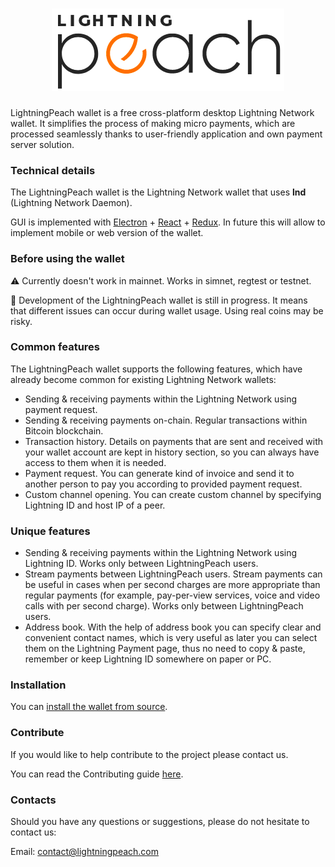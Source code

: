 <h1 align="center">
  <img src="docs/peach_logo.png" alt="peach logo" />
</h1>

LightningPeach wallet is a free cross-platform desktop Lightning Network wallet. It simplifies the process of making micro payments, which are processed seamlessly thanks to user-friendly application and own payment server solution.

### Technical details
The LightningPeach wallet is the Lightning Network wallet that uses **lnd** (Lightning Network Daemon). 

GUI is implemented with [Electron](https://electronjs.org) + [React](https://reactjs.org) + [Redux](https://github.com/reactjs/redux). In future this will allow to implement mobile or web version of the wallet.

### Before using the wallet

:warning: Currently doesn't work in mainnet. Works in simnet, regtest or testnet. 

:construction: Development of the LightningPeach wallet is still in progress. It means that different issues can occur during wallet usage. Using real coins may be risky.

### Common features
The LightningPeach wallet supports the following features, which have already become common for existing Lightning Network wallets:

- Sending & receiving payments within the Lightning Network using payment request.
- Sending & receiving payments on-chain. Regular transactions within Bitcoin blockchain.
- Transaction history. Details on payments that are sent and received with your wallet account are kept in history section, so you can always have access to them when it is needed. 
- Payment request. You can generate kind of invoice and send it to another person to pay you according to provided payment request.
- Custom channel opening. You can create custom channel by specifying Lightning ID and host IP of a peer.

### Unique features
- Sending & receiving payments within the Lightning Network using Lightning ID. Works only between LightningPeach users.
- Stream payments between LightningPeach users. Stream payments can be useful in cases when per second charges are more appropriate than regular payments (for example, pay-per-view services, voice and video calls with per second charge). Works only between LightningPeach users.
- Address book. With the help of address book you can specify clear and convenient contact names, which is very useful as later you can select them on the Lightning Payment page, thus no need to copy & paste, remember or keep Lightning ID somewhere on paper or PC.

### Installation
You can [install the wallet from source](docs/installation.md).

### Contribute

If you would like to help contribute to the project please contact us.

You can read the Contributing guide [here](CONTRIBUTING.md). 

### Contacts

Should you have any questions or suggestions, please do not hesitate to contact us:

Email: contact@lightningpeach.com